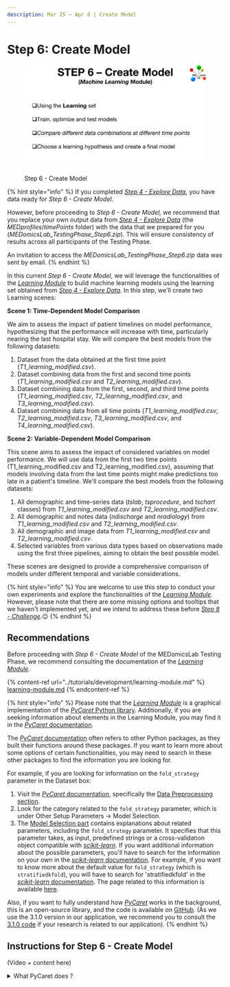 ```yaml
---
description: Mar 25 – Apr 8 | Create Model
---
```


# Step 6: Create Model

<figure><img src="../.gitbook/assets/MicrosoftTeams-image (5).png" alt=""><figcaption><p>Step 6 - Create Model</p></figcaption></figure>

{% hint style="info" %}
If you completed [_Step 4 - Explore Data_](step-4.md), you have data ready for _Step 6 - Create Model_.&#x20;

However, before proceeding to _Step 6 - Create Model,_ we recommend that you replace your own output data from [_Step 4 - Explore Data_](step-4.md) (the _MEDprofiles_/_timePoints_ folder) with the data that we prepared for you (_MEDomicsLab\_TestingPhase\_Step6.zip_). This will ensure consistency of results across all participants of the Testing Phase.&#x20;

An invitation to access the _MEDomicsLab\_TestingPhase\_Step6.zip_ data was sent by email.&#x20;
{% endhint %}

In this current _Step 6 - Create Model_, we will leverage the functionalities of the [_Learning Module_](../tutorials/development/learning-module.md) to build machine learning models using the learning set obtained from [_Step 4 - Explore Data_](step-4.md). In this step, we'll create two Learning scenes:

**Scene 1: Time-Dependent Model Comparison**&#x20;

We aim to assess the impact of patient timelines on model performance, hypothesizing that the performance will increase with time, particularly nearing the last hospital stay. We will compare the best models from the following datasets:

1. Dataset from the data obtained at the first time point (_T1\_learning\_modified.csv_).
2. Dataset combining data from the first and second time points (_T1\_learning\_modified.csv_ and _T2\_learning\_modified.csv_).
3. Dataset combining data from the first, second, and third time points (_T1\_learning\_modified.csv_, _T2\_learning\_modified.csv_, and _T3\_learning\_modified.csv_).
4. Dataset combining data from all time points (_T1\_learning\_modified.csv_, _T2\_learning\_modified.csv_, _T3\_learning\_modified.csv_, and _T4\_learning\_modified.csv_).

**Scene 2: Variable-Dependent Model Comparison**&#x20;

This scene aims to assess the impact of considered variables on model performance. We will use data from the first two time points (T1\_learning\_modified.csv and T2\_learning\_modified.csv), assuming that models involving data from the last time points might make predictions too late in a patient's timeline. We'll compare the best models from the following datasets:

1. All demographic and time-series data (_tslab_, _tsprocedure_, and _tschart_ classes) from _T1\_learning\_modified.csv_ and _T2\_learning\_modified.csv_.
2. All demographic and notes data (_ndischarge_ and _nradiology_) from _T1\_learning\_modified.csv_ and _T2\_learning\_modified.csv_.
3. All demographic and image data from _T1\_learning\_modified.csv_ and _T2\_learning\_modified.csv_.
4. Selected variables from various data types based on observations made using the first three pipelines, aiming to obtain the best possible model.

These scenes are designed to provide a comprehensive comparison of models under different temporal and variable considerations.

{% hint style="info" %}
You are welcome to use this step to conduct your own experiments and explore the functionalities of the [_Learning Module_](../tutorials/development/learning-module.md). However, please note that there are some missing options and tooltips that we haven't implemented yet, and we intend to address these before [_Step 8 - Challenge_](step-8.md).:wink:
{% endhint %}

## Recommendations

Before proceeding with _Step 6 - Create Model_ of the MEDomicsLab Testing Phase, we recommend consulting the documentation of the [_Learning Module_](../tutorials/development/learning-module.md).

{% content-ref url="../tutorials/development/learning-module.md" %}
[learning-module.md](../tutorials/development/learning-module.md)
{% endcontent-ref %}

{% hint style="info" %}
Please note that the [_Learning Module_](../tutorials/development/learning-module.md) is a graphical implementation of the [_PyCaret_ Python library](https://pycaret.gitbook.io/docs/). Additionally, if you are seeking information about elements in the Learning Module, you may find it in the [_PyCaret_ documentation](https://pycaret.gitbook.io/docs/).

The [_PyCaret_ documentation](https://pycaret.gitbook.io/docs/) often refers to other Python packages, as they built their functions around these packages. If you want to learn more about some options of certain functionalities, you may need to search in these other packages to find the information you are looking for.

For example, if you are looking for information on the `fold_strategy` parameter in the Dataset box:

1. Visit the [_PyCaret_ documentation](https://pycaret.gitbook.io/docs/), specifically the [Data Preprocessing section](https://pycaret.gitbook.io/docs/get-started/preprocessing).
2. Look for the category related to the `fold_strategy` parameter, which is under Other Setup Parameters -> Model Selection.
3. The [Model Selection part](https://pycaret.gitbook.io/docs/get-started/preprocessing/other-setup-parameters#model-selection) contains explanations about related parameters, including the `fold_strategy` parameter. It specifies that this parameter takes, as input, predefined strings or a cross-validation object compatible with [_scikit-learn_](https://scikit-learn.org/stable/). If you want additional information about the possible parameters, you'll have to search for the information on your own in the [_scikit-learn_ documentation](https://scikit-learn.org/stable/). For example, if you want to know more about the default value for `fold_strategy` (which is `stratifiedkfold`), you will have to search for 'stratifiedkfold' in the [_scikit-learn_ documentation](https://scikit-learn.org/stable/). The page related to this information is available [here](https://scikit-learn.org/stable/modules/generated/sklearn.model\_selection.StratifiedKFold.html).

Also, if you want to fully understand how [_PyCaret_](https://pycaret.gitbook.io/docs/) works in the background, this is an open-source library, and the code is available on [GitHub](https://github.com/pycaret/pycaret). (As we use the 3.1.0 version in our application, we recommend you to consult the [3.1.0 code](https://github.com/pycaret/pycaret/tree/3.1.0) if your research is related to our application).
{% endhint %}

## Instructions for Step 6 - Create Model

(Video + content here)

<details>

<summary>What PyCaret does ?</summary>

PyCaret primarily implements functions from the [_scikit-learn_ library](https://scikit-learn.org/stable/).

## 1. Initialization

At the beginning of a Machine Learning pipeline, you initialize your data using [_PyCaret_'s setup function](https://pycaret.readthedocs.io/en/stable/api/classification.html#pycaret.classification.setup), corresponding to the Dataset and Clean nodes in our [_Learning Module_](../tutorials/development/learning-module.md). The setup function requires a dataset and the name of the target column. _PyCaret_ then initializes elements for the pipeline.

### 1.1. Test Data

_PyCaret_ divides your dataset into two parts: the training set and the test set (controlled by the test\_data parameter in the [_PyCaret_ setup function](https://pycaret.readthedocs.io/en/stable/api/classification.html#pycaret.classification.setup)). The training data is employed to train and optimize your machine learning model, while the test data is reserved for evaluating the created model. The split is conducted using the [_scikit-learn_ train\_test\_split function](https://scikit-learn.org/stable/modules/generated/sklearn.model\_selection.train\_test\_split.html) (useful explanations about this function can be found [here](https://github.com/mGalarnyk/Python\_Tutorials/blob/master/Sklearn/Train\_Test\_Split/TrainTestSplitScikitLearn.ipynb)).

<img src="../.gitbook/assets/image (1).png" alt="" data-size="original">&#x20;

The random sampling step is executed with the aid of a random seed, and each split is linked to a specific seed. By default, _PyCaret_ randomly assigns a seed at the start of each pipeline execution. To ensure the replication of the same experiment with a consistent split, you can set this parameter in _PyCaret_ (using the _session\_id_ parameter in the Dataset node), as demonstrated in our experiments in the instructional video. This ensures that your test and train data will remain consistent across all executions.

![](<../.gitbook/assets/image (3).png>)&#x20;

Here, you also have the option to define the test data yourself and provide it to _PyCaret_. However, this capability is not currently available in our application when using the MEDomicsLab Standard format.

### 1.2. Folds

Then _PyCaret_ will define folds on the train data to use for the Cross-Validation part (which will be executed using the Train or Compare Models box). The definition of the folds will also be done using a random seed, which you can define through the session\_id parameter of _PyCaret_. By default, _PyCaret_ uses the [_StratifiedKFold_ method from _sickit-learn_](https://scikit-learn.org/stable/modules/generated/sklearn.model\_selection.StratifiedKFold.html) to define the folds. The stratified method ensures that each class from the target is represented equally across each fold.

![](../.gitbook/assets/stratified\_cv.png)

## 2. Training

There are two functions related to training in _PyCaret_: [_compare\_models_](https://pycaret.readthedocs.io/en/stable/api/classification.html#pycaret.classification.compare\_models) (corresponding to our Compare Models box) and [_create\_model_](https://pycaret.readthedocs.io/en/stable/api/classification.html#pycaret.classification.create\_model) (corresponding to our Train node).

### 2.1. Compare Models

The [_compare\_models_ ](https://pycaret.readthedocs.io/en/stable/api/classification.html#pycaret.classification.compare\_models)function is used to train all the available models from _PyCaret_ on the initialized data from the setup function of _PyCaret_ (our Dataset and Clean nodes). The resulting table displayed shows you the mean of the Cross-Validation results of all the folds for each model. For example, if we have five folds, for each model, we train the model five times, using a different fold as test data at each iteration. Then, we apply the trained model to the test fold and keep the resulting metrics to calculate the mean with the test results of the four other iterations (blue data from the split in the image shown below).

![](../.gitbook/assets/1\_tMCxa5m6-QNulrQs28vBMw.png)

The output of the [_compare\_model_ ](https://pycaret.readthedocs.io/en/stable/api/classification.html#pycaret.classification.compare\_models)function is the best model found using a specified metric (Accuracy by default, AUC as we specified in our instruction video). If we set the _n\_select_ parameter (as shown in our instruction video), we return the specified number of models from the top of the list.

### 2.2. Create Model

The [_create\_model_ ](https://pycaret.readthedocs.io/en/stable/api/classification.html#pycaret.classification.create\_model)function takes initialized data as an entry and a model (that you can define through our Model node). It works exactly the same way as the _compare\_models_ function, except that we only test one model, and the results table shows the Cross-Validation results of each fold.

## 3. Analyzing

The analyses made using our Analyze node are showing the metrics resulting from our trained models on the test data defined at the initialization of the experiment. It corresponds to the final evaluation on the figure in the 2.1 section.

## 4. Finalize

The _finalize_ function in _PyCaret_ (represented by the Finalize node in our app) trains the model one last time on the entire dataset, which includes both the training data and the test data, without changing its parameters.

</details>
